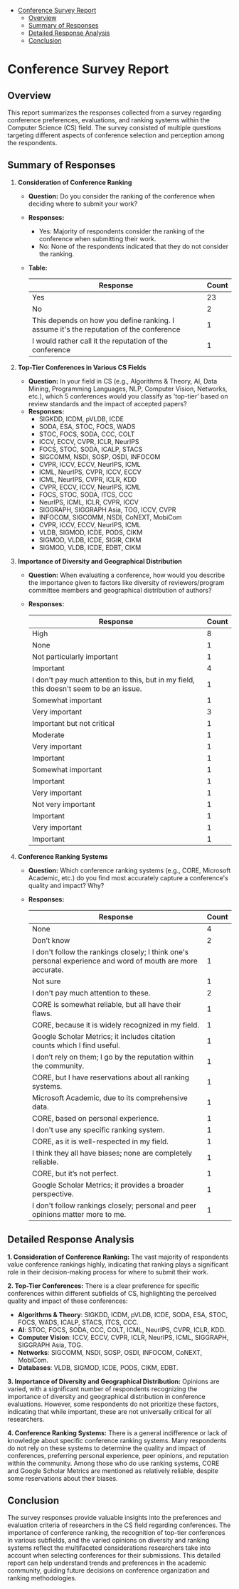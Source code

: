 - [Conference Survey Report](#conference-survey-report)
    * [Overview](#overview)
    * [Summary of Responses](#summary-of-responses)
    * [Detailed Response Analysis](#detailed-response-analysis)
    * [Conclusion](#conclusion)

# Conference Survey Report

## Overview
This report summarizes the responses collected from a survey regarding conference preferences, evaluations, and ranking systems within the Computer Science (CS) field. The survey consisted of multiple questions targeting different aspects of conference selection and perception among the respondents.

## Summary of Responses

1. **Consideration of Conference Ranking**
    - **Question:** Do you consider the ranking of the conference when deciding where to submit your work?
    - **Responses:**
        - Yes: Majority of respondents consider the ranking of the conference when submitting their work.
        - No: None of the respondents indicated that they do not consider the ranking.
    - **Table:**

      | Response | Count |
      |----------|-------|
      | Yes      | 23    |
      | No       | 2     |
      | This depends on how you define ranking. I assume it's the reputation of the conference | 1 |
      | I would rather call it the reputation of the conference | 1 |

2. **Top-Tier Conferences in Various CS Fields**
    - **Question:** In your field in CS (e.g., Algorithms & Theory, AI, Data Mining, Programming Languages, NLP, Computer Vision, Networks, etc.), which 5 conferences would you classify as 'top-tier' based on review standards and the impact of accepted papers?
    - **Responses:**
        - SIGKDD, ICDM, pVLDB, ICDE
        - SODA, ESA, STOC, FOCS, WADS
        - STOC, FOCS, SODA, CCC, COLT
        - ICCV, ECCV, CVPR, ICLR, NeurIPS
        - FOCS, STOC, SODA, ICALP, STACS
        - SIGCOMM, NSDI, SOSP, OSDI, INFOCOM
        - CVPR, ICCV, ECCV, NeurIPS, ICML
        - ICML, NeurIPS, CVPR, ICCV, ECCV
        - ICML, NeurIPS, CVPR, ICLR, KDD
        - CVPR, ECCV, ICCV, NeurIPS, ICML
        - FOCS, STOC, SODA, ITCS, CCC
        - NeurIPS, ICML, ICLR, CVPR, ICCV
        - SIGGRAPH, SIGGRAPH Asia, TOG, ICCV, CVPR
        - INFOCOM, SIGCOMM, NSDI, CoNEXT, MobiCom
        - CVPR, ICCV, ECCV, NeurIPS, ICML
        - VLDB, SIGMOD, ICDE, PODS, CIKM
        - SIGMOD, VLDB, ICDE, SIGIR, CIKM
        - SIGMOD, VLDB, ICDE, EDBT, CIKM
        

3. **Importance of Diversity and Geographical Distribution**
    - **Question:** When evaluating a conference, how would you describe the importance given to factors like diversity of reviewers/program committee members and geographical distribution of authors?
    - **Responses:**

      | Response | Count |
      |----------|-------|
      | High     | 8     |
      | None     | 1     |
      | Not particularly important | 1 |
      | Important | 4 |
      | I don't pay much attention to this, but in my field, this doesn't seem to be an issue. | 1 |
      | Somewhat important | 1 |
      | Very important | 3 |
      | Important but not critical | 1 |
      | Moderate | 1 |
      | Very important | 1 |
      | Important | 1 |
      | Somewhat important | 1 |
      | Important | 1 |
      | Very important | 1 |
      | Not very important | 1 |
      | Important | 1 |
      | Very important | 1 |
      | Important | 1 |


4. **Conference Ranking Systems**
    - **Question:** Which conference ranking systems (e.g., CORE, Microsoft Academic, etc.) do you find most accurately capture a conference's quality and impact? Why?
    - **Responses:**

      | Response | Count |
      |----------|-------|
      | None     | 4     |
      | Don’t know | 2 |
      | I don't follow the rankings closely; I think one's personal experience and word of mouth are more accurate. | 1 |
      | Not sure | 1 |
      | I don't pay much attention to these. | 2 |
      | CORE is somewhat reliable, but all have their flaws. | 1 |
      | CORE, because it is widely recognized in my field. | 1 |
      | Google Scholar Metrics; it includes citation counts which I find useful. | 1 |
      | I don’t rely on them; I go by the reputation within the community. | 1 |
      | CORE, but I have reservations about all ranking systems. | 1 |
      | Microsoft Academic, due to its comprehensive data. | 1 |
      | CORE, based on personal experience. | 1 |
      | I don't use any specific ranking system. | 1 |
      | CORE, as it is well-respected in my field. | 1 |
      | I think they all have biases; none are completely reliable. | 1 |
      | CORE, but it’s not perfect. | 1 |
      | Google Scholar Metrics; it provides a broader perspective. | 1 |
      | I don't follow rankings closely; personal and peer opinions matter more to me. | 1 |
    
## Detailed Response Analysis

**1. Consideration of Conference Ranking:**
The vast majority of respondents value conference rankings highly, indicating that ranking plays a significant role in their decision-making process for where to submit their work.

**2. Top-Tier Conferences:**
There is a clear preference for specific conferences within different subfields of CS, highlighting the perceived quality and impact of these conferences:
- **Algorithms & Theory**: SIGKDD, ICDM, pVLDB, ICDE, SODA, ESA, STOC, FOCS, WADS, ICALP, STACS, ITCS, CCC.
- **AI**: STOC, FOCS, SODA, CCC, COLT, ICML, NeurIPS, CVPR, ICLR, KDD.
- **Computer Vision**: ICCV, ECCV, CVPR, ICLR, NeurIPS, ICML, SIGGRAPH, SIGGRAPH Asia, TOG.
- **Networks**: SIGCOMM, NSDI, SOSP, OSDI, INFOCOM, CoNEXT, MobiCom.
- **Databases**: VLDB, SIGMOD, ICDE, PODS, CIKM, EDBT.

**3. Importance of Diversity and Geographical Distribution:**
Opinions are varied, with a significant number of respondents recognizing the importance of diversity and geographical distribution in conference evaluations. However, some respondents do not prioritize these factors, indicating that while important, these are not universally critical for all researchers.

**4. Conference Ranking Systems:**
There is a general indifference or lack of knowledge about specific conference ranking systems. Many respondents do not rely on these systems to determine the quality and impact of conferences, preferring personal experience, peer opinions, and reputation within the community. Among those who do use ranking systems, CORE and Google Scholar Metrics are mentioned as relatively reliable, despite some reservations about their biases.

## Conclusion
The survey responses provide valuable insights into the preferences and evaluation criteria of researchers in the CS field regarding conferences. The importance of conference ranking, the recognition of top-tier conferences in various subfields, and the varied opinions on diversity and ranking systems reflect the multifaceted considerations researchers take into account when selecting conferences for their submissions. This detailed report can help understand trends and preferences in the academic community, guiding future decisions on conference organization and ranking methodologies.